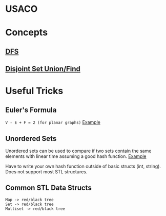 # USACO

# Concepts

## <a href="https://usaco.guide/silver/dfs">DFS</a>
## <a href="https://usaco.guide/gold/dsu">Disjoint Set Union/Find </a>

# Useful Tricks

## Euler's Formula 
```V - E + F = 2 (for planar graphs)```
<a href="http://www.usaco.org/index.php?page=viewproblem2&cpid=596">Example</a> 

## Unordered Sets
Unordered sets can be used to compare if two sets contain the same elements with linear time assuming a good hash function. 
<a href="http://www.usaco.org/index.php?page=viewproblem2&cpid=992">Example</a> 

Have to write your own hash function outside of basic structs (int, string). Does not support most STL structures. 

## Common STL Data Structs
```Map -> red/black tree```<br>
```Set -> red/black tree```<br>
```Multiset -> red/black tree```
